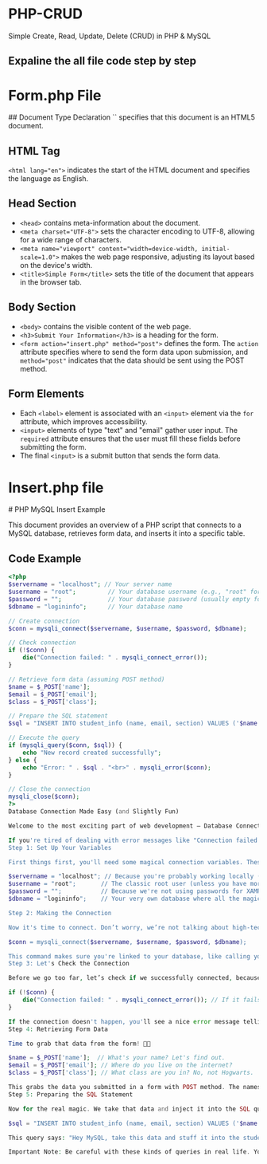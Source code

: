 # PHP-CRUD
Simple Create, Read, Update, Delete (CRUD) in PHP &amp; MySQL
<h2>Expaline the all file code step by step </h2>
<h1>Form.php File</h1>
## Document Type Declaration
`<!DOCTYPE html>` specifies that this document is an HTML5 document.

## HTML Tag
`<html lang="en">` indicates the start of the HTML document and specifies the language as English.

## Head Section
- `<head>` contains meta-information about the document.
- `<meta charset="UTF-8">` sets the character encoding to UTF-8, allowing for a wide range of characters.
- `<meta name="viewport" content="width=device-width, initial-scale=1.0">` makes the web page responsive, adjusting its layout based on the device's width.
- `<title>Simple Form</title>` sets the title of the document that appears in the browser tab.

## Body Section
- `<body>` contains the visible content of the web page.
- `<h3>Submit Your Information</h3>` is a heading for the form.
- `<form action="insert.php" method="post">` defines the form. The `action` attribute specifies where to send the form data upon submission, and `method="post"` indicates that the data should be sent using the POST method.

## Form Elements
- Each `<label>` element is associated with an `<input>` element via the `for` attribute, which improves accessibility.
- `<input>` elements of type "text" and "email" gather user input. The `required` attribute ensures that the user must fill these fields before submitting the form.
- The final `<input>` is a submit button that sends the form data.
<h1>Insert.php file </h1>
# PHP MySQL Insert Example

This document provides an overview of a PHP script that connects to a MySQL database, retrieves form data, and inserts it into a specific table.

## Code Example

```php
<?php
$servername = "localhost"; // Your server name
$username = "root";         // Your database username (e.g., "root" for XAMPP)
$password = "";             // Your database password (usually empty for XAMPP)
$dbname = "logininfo";      // Your database name

// Create connection
$conn = mysqli_connect($servername, $username, $password, $dbname);

// Check connection
if (!$conn) {
    die("Connection failed: " . mysqli_connect_error());
}

// Retrieve form data (assuming POST method)
$name = $_POST['name'];
$email = $_POST['email'];
$class = $_POST['class'];

// Prepare the SQL statement
$sql = "INSERT INTO student_info (name, email, section) VALUES ('$name', '$email', '$class')";

// Execute the query
if (mysqli_query($conn, $sql)) {
    echo "New record created successfully";
} else {
    echo "Error: " . $sql . "<br>" . mysqli_error($conn);
}

// Close the connection
mysqli_close($conn);
?>
Database Connection Made Easy (and Slightly Fun)

Welcome to the most exciting part of web development – Database Connection! 🥳

If you're tired of dealing with error messages like "Connection failed: No server found" or "Oops, we couldn't insert your data", you've come to the right place. Buckle up, it's time to get your database connection running smoothly.
Step 1: Set Up Your Variables

First things first, you'll need some magical connection variables. These are like the secret keys to the kingdom of your database. 🔑✨

$servername = "localhost"; // Because you're probably working locally (unless you're some kind of database wizard).
$username = "root";       // The classic root user (unless you have more security concerns than a fortress).
$password = "";           // Because we're not using passwords for XAMPP... but you should on production. Seriously.
$dbname = "logininfo";    // Your very own database where all the magic happens (also, your data lives here).

Step 2: Making the Connection

Now it's time to connect. Don’t worry, we’re not talking about high-tech networking stuff—just good ol' PHP.

$conn = mysqli_connect($servername, $username, $password, $dbname);

This command makes sure you're linked to your database, like calling your friend on the phone and saying, "Hey, let's talk data!" 📞💬
Step 3: Let's Check the Connection

Before we go too far, let’s check if we successfully connected, because no one likes a dead connection.

if (!$conn) {
    die("Connection failed: " . mysqli_connect_error()); // If it fails, throw a tantrum (or just an error message).
}

If the connection doesn't happen, you'll see a nice error message telling you where things went wrong. If it works, you can start playing with your data!
Step 4: Retrieving Form Data

Time to grab that data from the form! 📄👀

$name = $_POST['name'];  // What's your name? Let's find out.
$email = $_POST['email']; // Where do you live on the internet?
$class = $_POST['class']; // What class are you in? No, not Hogwarts.

This grabs the data you submitted in a form with POST method. The names must match the names of your input fields in the HTML form. Easy peasy!
Step 5: Preparing the SQL Statement

Now for the real magic. We take that data and inject it into the SQL query:

$sql = "INSERT INTO student_info (name, email, section) VALUES ('$name', '$email', '$class')";

This query says: "Hey MySQL, take this data and stuff it into the student_info table."

Important Note: Be careful with these kinds of queries in real life. You should always use prepared statements to avoid SQL injection attacks. But for now, we’ll live dangerously. 😎

